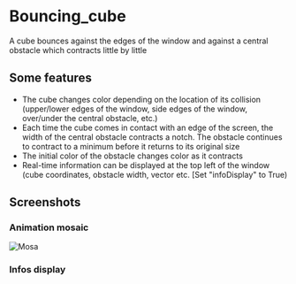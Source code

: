 # Bouncing_cube
A cube bounces against the edges of the window and against a central obstacle which contracts little by little

## Some features
- The cube changes color depending on the location of its collision (upper/lower edges of the window, side edges of the window, over/under the central obstacle, etc.)
- Each time the cube comes in contact with an edge of the screen, the width of the central obstacle contracts a notch. The obstacle continues to contract to a minimum before 
it returns to its original size
- The initial color of the obstacle changes color as it contracts
- Real-time information can be displayed at the top left of the window (cube coordinates, obstacle width, vector etc. [Set "infoDisplay" to True)

## Screenshots
### Animation mosaic
![Mosa](https://user-images.githubusercontent.com/11463619/97628998-bf48c580-1a2d-11eb-9508-5e25deec3d4a.jpg)

### Infos display

